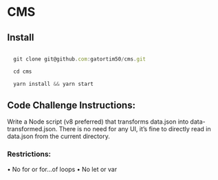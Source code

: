 # CMS

## Install

```js

  git clone git@github.com:gatortim50/cms.git

  cd cms

  yarn install && yarn start

```

## Code Challenge Instructions:

Write a Node script (v8 preferred) that transforms data.json into data-transformed.json.
There is no need for any UI, it’s fine to directly read in data.json from the current directory.

### Restrictions:

•	No for or for…of loops
•	No let or var

